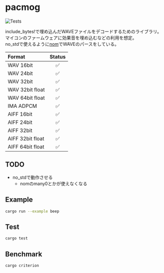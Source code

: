 # pacmog

![Tests](https://github.com/AkiyukiOkayasu/pacmog/actions/workflows/ci.yml/badge.svg)

include_bytes!で埋め込んだWAVEファイルをデコードするためのライブラリ。  
マイコンのファームウェアに効果音を埋め込むなどの利用を想定。  
no_stdで使えるように[nom](https://github.com/Geal/nom)でWAVEのパースをしている。  

| Format          | Status |
| :---            | :---: |
| WAV 16bit       | ✅ |
| WAV 24bit       | ✅ |
| WAV 32bit       | ✅ |
| WAV 32bit float | ✅ |
| WAV 64bit float | ✅ |
| IMA ADPCM | ✅ |
| AIFF 16bit | ✅ |
| AIFF 24bit | ✅ |
| AIFF 32bit | ✅ |
| AIFF 32bit float | ✅ |
| AIFF 64bit float | ✅ |

## TODO

- no_stdで動作させる
  - nomのmany0とかが使えなくなる

## Example

```bash
cargo run --example beep
```

## Test

```bash
cargo test
```

## Benchmark

```bash
cargo criterion
```
